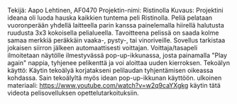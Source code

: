 Tekijä: Aapo Lehtinen, AF0470
Projektin-nimi: Ristinolla
Kuvaus: Projektini ideana oli luoda hauska kaikkien tuntema peli Ristinolla. Peliä pelataan vuoronperään yhdellä laitteella parin kanssa painelemalla hiirellä halutusta ruudusta 3x3 kokoisella pelialueella. Tavoitteena pelissä on saada kolme samaa merkkiä peräkkäin vaaka-, pysty-, tai vinoriveille. Sovellus tarkistaa jokaisen siirron jälkeen automaattisesti voittajan. Voittaja/tasapeli ilmoitetaan näytölle ilmestyvässä pop-up-ikkunassa, josta painamalla "Play again" nappia, tyhjenee pelikenttä ja voi aloittaa uuden kierroksen.
Tekoälyn käyttö: Käytin tekoälyä korjatakseni pelilaudan tyhjentämisen oikeassa kohdassa. Sain tekoälyltä myös idean pop-up-ikkunan käyttöön.
ulkoinen materiaali: https://www.youtube.com/watch?v=w2q9caYXgkg käytin tätä videota pelisovelluksen opettelutarkoituksiin.

